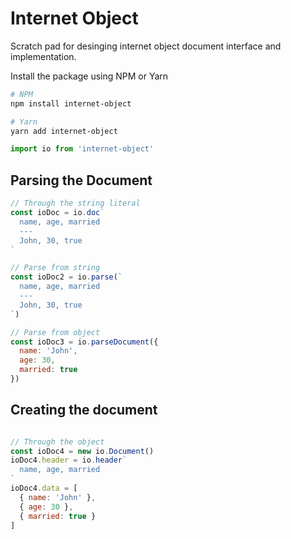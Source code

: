 # Internet Object

Scratch pad for desinging internet object document interface and implementation.

Install the package using NPM or Yarn

```bash
# NPM
npm install internet-object

# Yarn
yarn add internet-object
```

```js
import io from 'internet-object'
```

## Parsing the Document

```js
// Through the string literal
const ioDoc = io.doc`
  name, age, married
  ---
  John, 30, true
`

// Parse from string
const ioDoc2 = io.parse(`
  name, age, married
  ---
  John, 30, true
`)

// Parse from object
const ioDoc3 = io.parseDocument({
  name: 'John',
  age: 30,
  married: true
})
```

## Creating the document

```js

// Through the object
const ioDoc4 = new io.Document()
ioDoc4.header = io.header`
  name, age, married
`
ioDoc4.data = [
  { name: 'John' },
  { age: 30 },
  { married: true }
]
